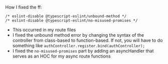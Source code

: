 How I fixed the ff:

```
/* eslint-disable @typescript-eslint/unbound-method */
/* eslint-disable @typescript-eslint/no-misused-promises */
```

- This occurred in my route files
- I fixed the unbound method error by changing the syntax of the controller from class-based to function-based. If not, you will have to do something like `authController.register.bind(authController);`
- I fixed the `no-misused-promises` part by adding an asyncHandler that serves as an HOC for my async route functions
